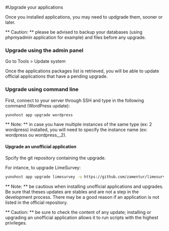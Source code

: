 #Upgrade your applications

Once you installed applications, you may need to updgrade them, sooner or later. 

** Caution: ** please be advised to backup your databases (using phpmyadmin application for example) and files before any upgrade.

### Upgrade using the admin panel
Go to Tools > Update system

Once the applications packages list is retrieved, you will be able to update official applications that have a pending upgrade.

### Upgrade using command line
First, connect to your server through SSH and type in the following command (WordPress update):
```bash
yunohost app upgrade wordpress
```
** Note: ** in case you have multiple instances of the same type (ex: 2 wordpress) installed, you will need to specify the instance name (ex: wordpress ou wordpress__2).

#### Upgrade an unofficial application
Spcify the git repository containing the upgrade. 

For intance, to upgrade LimeSurvey:
```bash
yunohost app upgrade limesurvey -u https://github.com/zamentur/limesurvey_ynh
```

** Note: ** be cautious when installing unofficial applications and upgrades. Be sure that theses updates are stables and are not a step in the development process. There may be a good reason if an application is not listed in the official repository.

** Caution: ** be sure to check the content of any update; installing or upgrading an unofficial application allows it to run scripts with the highest privileges.
